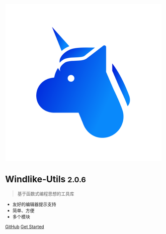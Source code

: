 ![logo](_media/icon.svg)

# Windlike-Utils <small>2.0.6</small>

> 基于函数式编程思想的工具库

- 友好的编辑器提示支持
- 简单、方便
- 多个模块


[GitHub](https://github.com/MrWindlike/Windlike-Utils)
[Get Started](#windlike-utils-middot-)